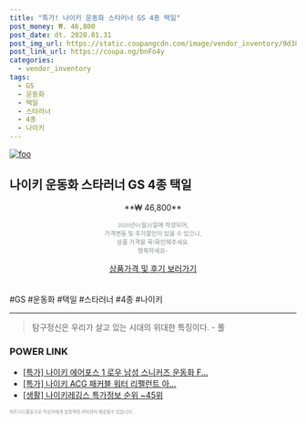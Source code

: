 ```yaml
--- 
title: "특가! 나이키 운동화 스타러너 GS 4종 택일" 
post_money: ₩. 46,800 
post_date: dt. 2020.01.31 
post_img_url: https://static.coupangcdn.com/image/vendor_inventory/9d38/169ccbd5a701d611fa58fc9b322f9dab5e2910a15636beff9b3eece93749.jpg 
post_link_url: https://coupa.ng/bnFo4y 
categories: 
  - vendor_inventory 
tags: 
  - GS 
  - 운동화 
  - 택일 
  - 스타러너 
  - 4종 
  - 나이키 
--- 
```

[![foo](https://static.coupangcdn.com/image/vendor_inventory/9d38/169ccbd5a701d611fa58fc9b322f9dab5e2910a15636beff9b3eece93749.jpg)](https://coupa.ng/bnFo4y) 

## 나이키 운동화 스타러너 GS 4종 택일 
<p style="text-align: center;">**₩ 46,800**</p> 
<p style="text-align: center;"><span style="color: #898c8f; font-family: Georgia,Times,serif; font-size: 0.75em;">2020년01월31일에 작성되어, <br>가격변동 및 추가할인이 있을 수 있으니,<br> 상품 가격을 꼭!확인해주세요.<br>행복하세요~</span> 
</p>	 
<div markdown="0" style="text-align: center;"><a href="https://coupa.ng/bnFo4y" class="btn btn--success">상품가격 및 후기 보러가기</a></div> 
<br><br> 
  #GS #운동화 #택일 #스타러너 #4종 #나이키 
<hr> 

> 탐구정신은 우리가 살고 있는 시대의 위대한 특징이다. - 풀 


### POWER LINK

* <a href="https://blog.naver.com/sakai111/221786085958" target="_blank">[특가] 나이키 에어포스 1 로우 남성 스니커즈 운동화 F...</a>
* <a href="https://blog.naver.com/an0733/221788124799" target="_blank">[특가] 나이키 ACG 패커블 워터 리펠런트 아...</a>
* <a href="https://blog.naver.com/sakai111/221782436715" target="_blank"> [생활] 나이키레깅스 특가정보 순위 ~45위</a>

<span style="color: #898c8f; font-family: Georgia,Times,serif; font-size: 0.55em;">파트너스활동으로 작성자에게 일정액의 커미션이 제공될수 있습니다.</span> 
